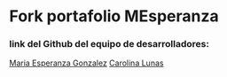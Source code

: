 # Fork portafolio MEsperanza

### link del Github del equipo de desarrolladores: 
<a href="https://github.com/MEsperanzaGonzalez">Maria Esperanza Gonzalez</a>
<a href="https://github.com/carolinalunasfarah">Carolina Lunas</a>